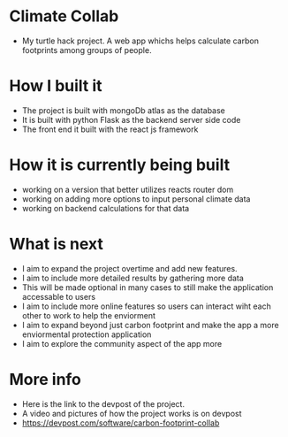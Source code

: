 # Climate Collab
- My turtle hack project. A web app whichs helps calculate carbon footprints among groups of people.

# How I built it
- The project is built with mongoDb atlas as the database 
- It is built with python Flask as the backend server side code 
- The front end it built with the react js framework

# How it is currently being built
- working on a version that better utilizes reacts router dom 
- working on adding more options to input personal climate data
- working on backend calculations for that data

# What is next 
- I aim to expand the project overtime and add new features. 
- I aim to include more detailed results by gathering more data 
- This will be made optional in many cases to still make the application accessable to users
- I aim to include more online features so users can interact wiht each other to work to help the enviorment 
- I aim to expand beyond just carbon footprint and make the app a more enviormental protection application 
- I aim to explore the community aspect of the app more

# More info
- Here is the link to the devpost of the project. 
- A video and pictures of how the project works is on devpost 
- https://devpost.com/software/carbon-footprint-collab

